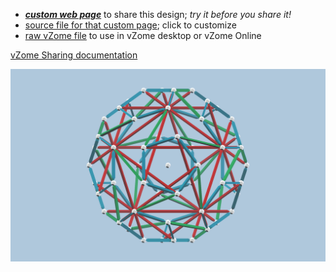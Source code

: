 
 - [***custom web page***][post] to share this design; *try it before you share it!*
 - [source file for that custom page][source]; click to customize
 - [raw vZome file][raw] to use in vZome desktop or vZome Online

[vZome Sharing documentation](https://vzome.github.io/vzome/sharing.html#how-it-works)

![Image](<Six-axis-as-tensegrity.png>)


[post]: <https://John-Kostick.github.io/vzome-sharing/2022/01/26/Six-axis-as-tensegrity-07-50-02.html>
[source]: <https://github.com/John-Kostick/vzome-sharing/edit/main/_posts/2022-01-26-Six-axis-as-tensegrity-07-50-02.md>
[raw]: <https://raw.githubusercontent.com/John-Kostick/vzome-sharing/main/2022/01/26/07-50-02-Six-axis-as-tensegrity/Six-axis-as-tensegrity.vZome>